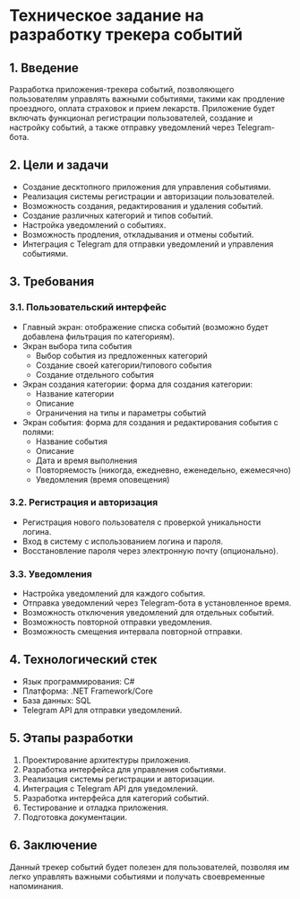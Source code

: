 # **Техническое задание на разработку трекера событий**

## **1\. Введение**

Разработка приложения-трекера событий, позволяющего пользователям управлять важными событиями, такими как продление проездного, оплата страховок и прием лекарств. Приложение будет включать функционал регистрации пользователей, создание и настройку событий, а также отправку уведомлений через Telegram-бота.

## **2\. Цели и задачи**

* Создание десктопного приложения для управления событиями.  
* Реализация системы регистрации и авторизации пользователей.  
* Возможность создания, редактирования и удаления событий.  
* Создание различных категорий и типов событий.  
* Настройка уведомлений о событиях.  
* Возможность продления, откладывания и отмены событий.  
* Интеграция с Telegram для отправки уведомлений и управления событиями.

## **3\. Требования**

### **3.1. Пользовательский интерфейс**

* Главный экран: отображение списка событий (возможно будет добавлена фильтрация по категориям).  
* Экран выбора типа события  
  * Выбор события из предложенных категорий  
  * Создание своей категории/типового события  
  * Создание отдельного события  
* Экран создания категории: форма для создания категории:  
  * Название категории  
  * Описание  
  * Ограничения на типы и параметры событий  
* Экран события: форма для создания и редактирования события с полями:  
  * Название события  
  * Описание  
  * Дата и время выполнения  
  * Повторяемость (никогда, ежедневно, еженедельно, ежемесячно)  
  * Уведомления (время оповещения)

### **3.2. Регистрация и авторизация**

* Регистрация нового пользователя с проверкой уникальности логина.  
* Вход в систему с использованием логина и пароля.  
* Восстановление пароля через электронную почту (опционально).

### **3.3. Уведомления**

* Настройка уведомлений для каждого события.  
* Отправка уведомлений через Telegram-бота в установленное время.  
* Возможность отключения уведомлений для отдельных событий.  
* Возможность повторной отправки уведомления.  
* Возможность смещения интервала повторной отправки.

## **4\. Технологический стек**

* Язык программирования: C\#  
* Платформа: .NET Framework/Core  
* База данных: SQL  
* Telegram API для отправки уведомлений.

## **5\. Этапы разработки**

1. Проектирование архитектуры приложения.  
2. Разработка интерфейса для управления событиями.  
3. Реализация системы регистрации и авторизации.  
4. Интеграция с Telegram API для уведомлений.  
5. Разработка интерфейса для категорий событий.  
6. Тестирование и отладка приложения.  
7. Подготовка документации.

## **6\. Заключение**

Данный трекер событий будет полезен для пользователей, позволяя им легко управлять важными событиями и получать своевременные напоминания.

